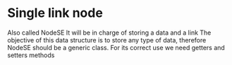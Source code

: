 # Single link node
Also called NodeSE
It will be in charge of storing a data and a link
The objective of this data structure is to store any type of data, therefore NodeSE should be a generic class.
For its correct use we need getters and setters methods
